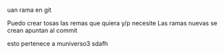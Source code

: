 uan rama en git

Puedo crear tosas las remas que quiera y/p necesite
Las ramas nuevas se crean apuntan al commit

esto pertenece a muniverso3
sdafh 
